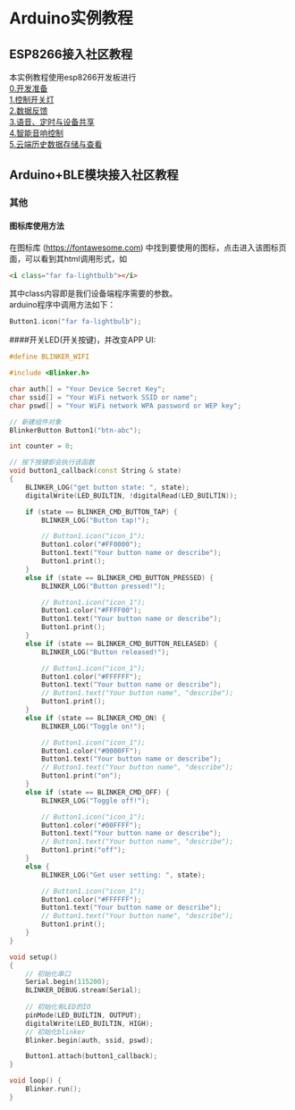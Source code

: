# Arduino实例教程

## ESP8266接入社区教程  
本实例教程使用esp8266开发板进行  
[0.开发准备](https://www.arduino.cn/thread-83174-1-1.html)  
[1.控制开关灯](https://www.arduino.cn/thread-83177-1-1.html)  
[2.数据反馈](https://www.arduino.cn/thread-83176-1-1.html)  
[3.语音、定时与设备共享](https://www.arduino.cn/thread-83175-1-1.html)  
[4.智能音响控制](https://www.arduino.cn/thread-83756-1-1.html)  
[5.云端历史数据存储与查看](https://www.arduino.cn/thread-85699-1-1.html)  

## Arduino+BLE模块接入社区教程  



### 其他
#### 图标库使用方法  
在图标库 (https://fontawesome.com) 中找到要使用的图标，点击进入该图标页面，可以看到其html调用形式，如
```html
<i class="far fa-lightbulb"></i>
```
其中class内容即是我们设备端程序需要的参数。  
arduino程序中调用方法如下：  
```cpp
Button1.icon("far fa-lightbulb");
```

####开关LED(开关按键)，并改变APP UI:  

```cpp
#define BLINKER_WIFI

#include <Blinker.h>

char auth[] = "Your Device Secret Key";
char ssid[] = "Your WiFi network SSID or name";
char pswd[] = "Your WiFi network WPA password or WEP key";

// 新建组件对象
BlinkerButton Button1("btn-abc");

int counter = 0;

// 按下按键即会执行该函数
void button1_callback(const String & state)
{
    BLINKER_LOG("get button state: ", state);
    digitalWrite(LED_BUILTIN, !digitalRead(LED_BUILTIN));

    if (state == BLINKER_CMD_BUTTON_TAP) {
        BLINKER_LOG("Button tap!");

        // Button1.icon("icon_1");
        Button1.color("#FF0000");
        Button1.text("Your button name or describe");
        Button1.print();
    }
    else if (state == BLINKER_CMD_BUTTON_PRESSED) {
        BLINKER_LOG("Button pressed!");

        // Button1.icon("icon_1");
        Button1.color("#FFFF00");
        Button1.text("Your button name or describe");
        Button1.print();
    }
    else if (state == BLINKER_CMD_BUTTON_RELEASED) {
        BLINKER_LOG("Button released!");

        // Button1.icon("icon_1");
        Button1.color("#FFFFFF");
        Button1.text("Your button name or describe");
        // Button1.text("Your button name", "describe");
        Button1.print();
    }
    else if (state == BLINKER_CMD_ON) {
        BLINKER_LOG("Toggle on!");

        // Button1.icon("icon_1");
        Button1.color("#0000FF");
        Button1.text("Your button name or describe");
        // Button1.text("Your button name", "describe");
        Button1.print("on");
    }
    else if (state == BLINKER_CMD_OFF) {
        BLINKER_LOG("Toggle off!");

        // Button1.icon("icon_1");
        Button1.color("#00FFFF");
        Button1.text("Your button name or describe");
        // Button1.text("Your button name", "describe");
        Button1.print("off");
    }
    else {
        BLINKER_LOG("Get user setting: ", state);

        // Button1.icon("icon_1");
        Button1.color("#FFFFFF");
        Button1.text("Your button name or describe");
        // Button1.text("Your button name", "describe");
        Button1.print();
    }
}

void setup()
{
    // 初始化串口
    Serial.begin(115200);
    BLINKER_DEBUG.stream(Serial);
    
    // 初始化有LED的IO
    pinMode(LED_BUILTIN, OUTPUT);
    digitalWrite(LED_BUILTIN, HIGH);
    // 初始化blinker
    Blinker.begin(auth, ssid, pswd);

    Button1.attach(button1_callback);
}

void loop() {
    Blinker.run();
}
```